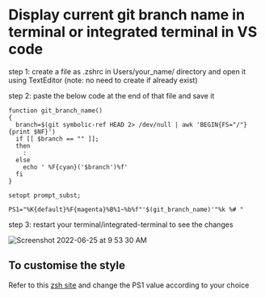 # Display current git branch name in terminal or integrated terminal in VS code
step 1: create a file as .zshrc in Users/your_name/ directory and open it using TextEditor
(note: no need to create if already exist)

step 2: paste the below code at the end of that file and save it
```
function git_branch_name()
{
  branch=$(git symbolic-ref HEAD 2> /dev/null | awk 'BEGIN{FS="/"} {print $NF}')
  if [[ $branch == "" ]];
  then
    :
  else
    echo ' %F{cyan}('$branch')%f'
  fi
}

setopt prompt_subst;

PS1="%K{default}%F{magenta}%B%1~%b%f"'$(git_branch_name)'"%k %# "
```
step 3: restart your terminal/integrated-terminal to see the changes

![Screenshot 2022-06-25 at 9 53 30 AM](https://user-images.githubusercontent.com/55612421/175757866-13c34166-2c1c-4be6-8037-550ad248d258.png)

## To customise the style
Refer to this [zsh site](https://zsh.sourceforge.io/Doc/Release/Prompt-Expansion.html#Visual-effects) and change the PS1 value according to your choice
